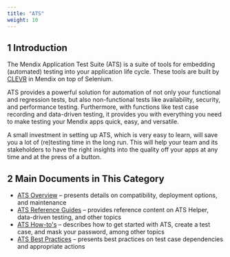```yaml
---
title: "ATS"
weight: 10
---
```


## 1 Introduction

The Mendix Application Test Suite (ATS) is a suite of tools for embedding (automated) testing into your application life cycle. These tools are built by [CLEVR](https://www.clevr.com/) in Mendix on top of Selenium.

ATS provides a powerful solution for automation of not only your functional and regression tests, but also non-functional tests like availability, security, and performance testing. Furthermore, with functions like test case recording and data-driven testing, it provides you with everything you need to make testing your Mendix apps quick, easy, and versatile.

A small investment in setting up ATS, which is very easy to learn, will save you a lot of (re)testing time in the long run. This will help your team and its stakeholders to have the right insights into the quality off your apps at any time and at the press of a button.

## 2 Main Documents in This Category

* [ATS Overview](ov) – presents details on compatibility, deployment options, and maintenance
* [ATS Reference Guides](rg-ats) – provides reference content on ATS Helper, data-driven testing, and other topics
* [ATS How-to's](ht) – describes how to get started with ATS, create a test case, and mask your password, among other topics
* [ATS Best Practices](bp) – presents best practices on test case dependencies and appropriate actions
